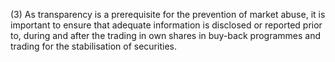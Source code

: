 (3) As transparency is a prerequisite for the prevention of market abuse, it is important to ensure that adequate information is disclosed or reported prior to, during and after the trading in own shares in buy-back programmes and trading for the stabilisation of securities.